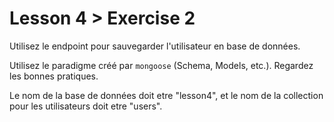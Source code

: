 # Lesson 4 > Exercise 2

Utilisez le endpoint pour sauvegarder l'utilisateur en base de données.

Utilisez le paradigme créé par `mongoose` (Schema, Models, etc.). Regardez les bonnes pratiques.

Le nom de la base de données doit etre "lesson4", et le nom de la collection pour les utilisateurs doit etre "users".

